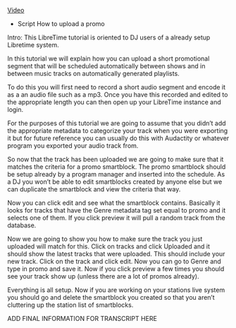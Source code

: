 [Video](https://youtu.be/2ssWW8XtN5c)

- Script
  How to upload a promo

Intro:
This LibreTime tutorial is oriented to DJ users of a already setup Libretime system.

In this tutorial we will explain how you can upload a short promotional segment that will be scheduled automatically between shows and in between music tracks on automatically generated playlists.

To do this you will first need to record a short audio segment and encode it as a an audio file such as a mp3. Once you have this recorded and edited to the appropriate length you can then open up your LibreTime instance and login.

For the purposes of this tutorial we are going to assume that you didn’t add the appropriate metadata to categorize your track when you were exporting it but for future reference you can usually do this with Audactity or whatever program you exported your audio track from.

So now that the track has been uploaded we are going to make sure that it matches the criteria for a promo smartblock. The promo smartblock should be setup already by a program manager and inserted into the schedule. As a DJ you won’t be able to edit smartblocks created by anyone else but we can duplicate the smartblock and view the criteria that way.

Now you can click edit and see what the smartblock contains. Basically it looks for tracks that have the Genre metadata tag set equal to promo and it selects one of them. If you click preview it will pull a random track from the database.

Now we are going to show you how to make sure the track you just uploaded will match for this. Click on tracks and click Uploaded and it should show the latest tracks that were uploaded. This should include your new track. Click on the track and click edit. Now you can go to Genre and type in promo and save it. Now if you click preview a few times you should see your track show up (unless there are a lot of promos already).

Everything is all setup. Now if you are working on your stations live system you should go and delete the smartblock you created so that you aren’t cluttering up the station list of smartblocks.

ADD FINAL INFORMATION FOR TRANSCRIPT HERE
